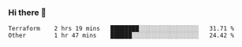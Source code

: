### Hi there 👋


<!--START_SECTION:waka-->

```text
Terraform    2 hrs 19 mins   ████████░░░░░░░░░░░░░░░░░   31.71 %
Other        1 hr 47 mins    ██████░░░░░░░░░░░░░░░░░░░   24.42 %
```

<!--END_SECTION:waka-->

<!--
**ssrahul96/ssrahul96** is a ✨ _special_ ✨ repository because its `README.md` (this file) appears on your GitHub profile.

Here are some ideas to get you started:

- 🔭 I’m currently working on ...
- 🌱 I’m currently learning ...
- 👯 I’m looking to collaborate on ...
- 🤔 I’m looking for help with ...
- 💬 Ask me about ...
- 📫 How to reach me: ...
- 😄 Pronouns: ...
- ⚡ Fun fact: ...
-->
